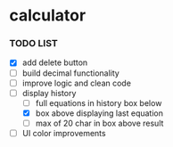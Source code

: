 # calculator

### TODO LIST

- [x] add delete button
- [ ] build decimal functionality
- [ ] improve logic and clean code
- [ ] display history
  - [ ] full equations in history box below
  - [x] box above displaying last equation
  - [ ] max of 20 char in box above result
- [ ] UI color improvements
